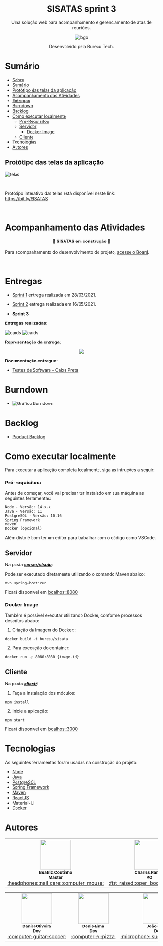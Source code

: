 <h1 align="center">SISATAS sprint 3</h1>

<p align="center">Uma solução web para acompanhamento e gerenciamento de atas de reuniões.</p>

<div align="center">

![logo](./assets/png/BureauTechLogo.png)

Desenvolvido pela Bureau Tech.

</div>

# Sumário

   * [Sobre](#SISATAS)
   * [Sumário](#sumário)
   * [Protótipo das telas da aplicação](#protótipo-das-telas-da-aplicação)
   * [Acompanhamento das Atividades](#acompanhamento-das-atividades)
   * [Entregas](#entregas)
   * [Burndown](#burndown)
   * [Backlog](#backlog)
   * [Como executar localmente](#como-executar-localmente)
      * [Pré-Requisitos](#pré-requisitos)
      * [Servidor](#servidor)
        * [Docker Image](#docker-image)
      * [Cliente](#cliente)
   * [Tecnologias](#tecnologias)
   * [Autores](#autores)

## Protótipo das telas da aplicação

![telas](./assets/gifs/telas.gif)

<br>

Protótipo interativo das telas está disponível neste link: https://bit.ly/SISATAS

<br>

# Acompanhamento das Atividades

<h4 align="center"> 
	🚧  SISATAS em construção  🚧
</h4>

Para acompanhamento do desenvolvimento do projeto, [acesse o Board](https://www.notion.so/b2249587d2c24f6995f4c7ba8dea304e?v=322477ad68b04c12ac4bc0e36c55bd61).

<br>

# Entregas

- [Sprint 1](https://github.com/BureauTech/ProjectSisatas/tree/prod/sprint-1) entrega realizada em 28/03/2021.

- [Sprint 2](https://github.com/BureauTech/ProjectSisatas/tree/prod/sprint-2) entrega realizada em 16/05/2021.

- **Sprint 3**

**Entregas realizadas:**

![cards](./assets/png/Sprint%203%20-%20Cards-1.png)
![cards](./assets/png/Sprint%203%20-%20Cards-2.png)

**Representação da entrega:**
<p align="center">
  <img src="./assets/gifs/Representacao%20-%20Sprint3.gif">
</p>


**Documentação entregue:**
- [Testes de Software - Caixa Preta](./docs/Testes%20de%20Software%20-%20Caixa%20Preta.pdf)

# Burndown

- ![Gráfico Burndown](assets/png/Burndown%20-%20Sprint%203.png)

# Backlog 

- [Product Backlog](./docs/Product%20Backlog%20do%20Projeto%20-%20SISATAS%20-%20v5.pdf)

# Como executar localmente

Para executar a aplicação completa localmente, siga as intruções a seguir:

### Pré-requisitos:

Antes de começar, você vai precisar ter instalado em sua máquina as seguintes ferramentas:

```
Node - Versão: 14.x.x
Java - Versão: 11
PostgreSQL - Versão: 10.16
Spring Framework
Maven
Docker (opcional)
```

Além disto é bom ter um editor para trabalhar com o código como VSCode.

## Servidor

Na pasta [***server/sisata***](./server/sisata): <br>

Pode ser executado diretamente utilizando o comando Maven abaixo:

```
mvn spring-boot:run
```

Ficará disponível em [localhost:8080](http://localhost/8080)

### Docker Image

Também é possível executar utilizando Docker, conforme processos descritos abaixo:

1. Criação da Imagem do Docker::

```
docker build -t bureau/sisata
```

2. Para execução do container:

```
docker run -p 8080:8080 {image-id}
```

## Cliente

Na pasta [***client/***](./client): <br>

1. Faça a instalação dos módulos:
   
```
npm install
```

2. Inicie a aplicação: 

```
npm start
```

Ficará disponível em [localhost:3000](http://localhost/3000)

# Tecnologias

As seguintes ferramentas foram usadas na construção do projeto:

- [Node](https://nodejs.org/)
- [Java](https://www.java.com/)
- [PostgreSQL](https://www.postgresql.org/)
- [Spring Framework](https://spring.io/)
- [Maven](https://maven.apache.org/)
- [ReactJS](https://reactjs.org/)
- [Material-UI](https://material-ui.com/)
- [Docker](https://www.docker.com/)

# Autores

<table align="center">
  <tr>
    <td align="center"><a href="https://github.com/bibiacoutinho"><img src="https://avatars.githubusercontent.com/u/56437723?v=4?s=100" width="100px;" alt=""/><br /><sub><b>Beatriz Coutinho<br>Master</b></sub></a><br /><a href="https://github.com/BureauTech/ProjectSisatas/commits?author=bibiacoutinho" title="Master">:headphones::nail_care::computer_mouse:</a></td>
    <td align="center"><a href="https://github.com/charles-ramos"><img src="https://avatars.githubusercontent.com/u/25464287?v=4?s=100" width="100px;" alt=""/><br /><sub><b>Charles Ramos<br>PO</b></sub></a><br /><a href="https://github.com/BureauTech/ProjectSisatas/commits?author=charles-ramos" title="PO">:fist_raised::open_book::hamburger:</a></td>
    <td align="center"><a href="https://github.com/anaclaragraciano"><img src="https://avatars.githubusercontent.com/u/64653864?v=4?s=100" width="100px;" alt=""/><br /><sub><b>Ana Clara<br>Dev</b></sub></a><br /><a href="https://github.com/BureauTech/ProjectSisatas/commits?author=anaclaragraciano" title="Dev Team">:sparkles::iphone::open_book:</a></td>
    <td align="center"><a href="https://github.com/caiquesjc"><img src="https://avatars.githubusercontent.com/u/54915913?v=4?s=100" width="100px;" alt=""/><br /><sub><b>Caique Nascimento<br>Dev</b></sub></a><br /><a href="https://github.com/BureauTech/ProjectSisatas/commits?author=caiquesjc" title="Dev Team">:keyboard::desktop_computer::computer_mouse:</a></td>
</table>
<table align="center">
    <td align="center"><a href="https://github.com/danielsantosoliveira"><img src="https://avatars.githubusercontent.com/u/55162125?v=4?s=100" width="100px;" alt=""/><br /><sub><b>Daniel Oliveira<br>Dev</b></sub></a><br /><a href="https://github.com/BureauTech/ProjectSisatas/commits?author=danielsantosoliveira" title="Dev Team">:computer::guitar::soccer:</a></td>
    <td align="center"><a href="https://github.com/Denis-Lima"><img src="https://avatars.githubusercontent.com/u/55518511?v=4?s=100" width="100px;" alt=""/><br /><sub><b>Denis Lima<br>Dev</b></sub></a><br /><a href="https://github.com/BureauTech/ProjectSisatas/commits?author=Denis-Lima" title="Dev Team">:computer::v::pizza:</a></td>
    <td align="center"><a href="https://github.com/JoaoPSPereira"><img src="https://avatars.githubusercontent.com/u/55442593?v=4?s=100" width="100px;" alt=""/><br /><sub><b>João Pedro<br>Dev</b></sub></a><br /><a href="https://github.com/BureauTech/ProjectSisatas/commits?author=JoaoPSPereira" title="Dev Team">:microphone::sushi::video_game:</a></td>
    <td align="center"><a href="https://github.com/WeDias"><img src="https://avatars.githubusercontent.com/u/56437612?v=4?s=100" width="100px;" alt=""/><br /><sub><b>Wesley Dias<br>Dev</b></sub></a><br /><a href="https://github.com/BureauTech/ProjectSisatas/commits?author=WeDias" title="Dev Team">:rocket::milky_way::new_moon:</a></td>
  </tr>
</table>